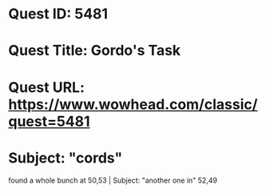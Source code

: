 # Quest ID: 5481
# Quest Title: Gordo's Task
# Quest URL: https://www.wowhead.com/classic/quest=5481
# Subject: "cords"
found a whole bunch at 50,53 | Subject: "another one in"
52,49